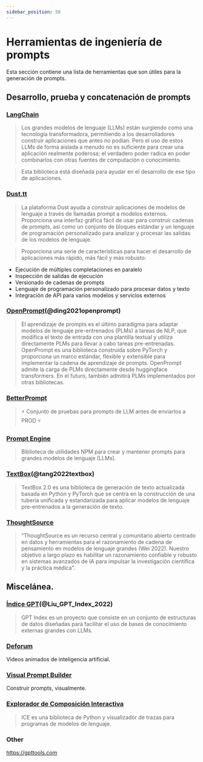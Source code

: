 ```yaml
---
sidebar_position: 50
---
```

# Herramientas de ingeniería de prompts

Esta sección contiene una lista de herramientas que son útiles para la generación de prompts.

## Desarrollo, prueba y concatenación de prompts

### [LangChain](https://github.com/hwchase17/langchain/)

> Los grandes modelos de lenguaje (LLMs) están surgiendo como una tecnología transformadora, permitiendo a los desarrolladores construir aplicaciones que antes no podían. Pero el uso de estos LLMs de forma aislada a menudo no es suficiente para crear una aplicación realmente poderosa; el verdadero poder radica en poder combinarlos con otras fuentes de computación o conocimiento.

> Esta biblioteca está diseñada para ayudar en el desarrollo de ese tipo de aplicaciones.

### [Dust.tt](https://dust.tt)

> La plataforma Dust ayuda a construir aplicaciones de modelos de lenguaje a través de llamadas prompt a modelos externos. Proporciona una interfaz gráfica fácil de usar para construir cadenas de prompts, así como un conjunto de bloques estándar y un lenguaje de programación personalizado para analizar y procesar las salidas de los modelos de lenguaje.

> Proporciona una serie de características para hacer el desarrollo de aplicaciones más rápido, más fácil y más robusto:
- Ejecución de múltiples completaciones en paralelo
- Inspección de salidas de ejecución
- Versionado de cadenas de prompts
- Lenguaje de programación personalizado para procesar datos y texto
- Integración de API para varios modelos y servicios externos

### [OpenPrompt](https://thunlp.github.io/OpenPrompt/)(@ding2021openprompt)

> El aprendizaje de prompts es el último paradigma para adaptar modelos de lenguaje pre-entrenados (PLMs) a tareas de NLP, que modifica el texto de entrada con una plantilla textual y utiliza directamente PLMs para llevar a cabo tareas pre-entrenadas. OpenPrompt es una biblioteca construida sobre PyTorch y proporciona un marco estándar, flexible y extensible para implementar la cadena de aprendizaje de prompts. OpenPrompt admite la carga de PLMs directamente desde huggingface transformers. En el futuro, también admitirá PLMs implementados por otras bibliotecas.

### [BetterPrompt](https://github.com/krrishdholakia/betterprompt)

> ⚡ Conjunto de pruebas para prompts de LLM antes de enviarlos a PROD ⚡

### [Prompt Engine](https://github.com/microsoft/prompt-engine)

> Biblioteca de utilidades NPM para crear y mantener prompts para grandes modelos de lenguaje (LLMs).

### [TextBox](https://github.com/RUCAIBox/TextBox)(@tang2022textbox)

> TextBox 2.0 es una biblioteca de generación de texto actualizada basada en Python y PyTorch que se centra en la construcción de una tubería unificada y estandarizada para aplicar modelos de lenguaje pre-entrenados a la generación de texto.

### [ThoughtSource](https://github.com/OpenBioLink/ThoughtSource)

> "ThoughtSource es un recurso central y comunitario abierto centrado en datos y herramientas para el razonamiento de cadena de pensamiento en modelos de lenguaje grandes (Wei 2022). Nuestro objetivo a largo plazo es habilitar un razonamiento confiable y robusto en sistemas avanzados de IA para impulsar la investigación científica y la práctica médica".

## Miscelánea.

### [Índice GPT](https://gpt-index.readthedocs.io/en/latest/)(@Liu_GPT_Index_2022)

> GPT Index es un proyecto que consiste en un conjunto de estructuras de datos diseñadas para facilitar el uso de bases de conocimiento externas grandes con LLMs.

### [Deforum](https://github.com/HelixNGC7293/DeforumStableDiffusionLocal)

Videos animados de inteligencia artificial.

### [Visual Prompt Builder](https://tools.saxifrage.xyz/prompt)

Construir prompts, visualmente.

### [Explorador de Composición Interactiva](https://github.com/oughtinc/ice)

> ICE es una biblioteca de Python y visualizador de trazas para programas de modelos de lenguaje.




### Other

https://gpttools.com
